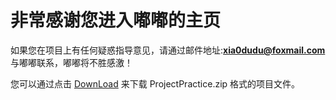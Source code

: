 #	非常感谢您进入嘟嘟的主页

如果您在项目上有任何疑惑指导意见，请通过邮件地址:**xia0dudu@foxmail.com**与嘟嘟联系，嘟嘟将不胜感激！

您可以通过点击 [DownLoad](https://github.com/Mini-Dudu/ProjectPractice/archive/master.zip) 来下载 ProjectPractice.zip 格式的项目文件。




